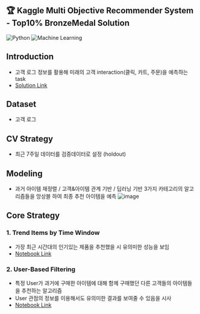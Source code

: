 ## 🏆 Kaggle Multi Objective Recommender System - Top10% BronzeMedal Solution
![Python](https://img.shields.io/badge/Python-3.10-blue.svg)
![Machine Learning](https://img.shields.io/badge/Machine%20Learning-Success-green)

## Introduction
- 고객 로그 정보를 활용해 미래의 고객 interaction(클릭, 카트, 주문)을 예측하는 task
- [Solution Link](https://www.kaggle.com/code/cafelatte1/otto-recsys-ranking-with-public-nbs-v4-valid?scriptVersionId=117615534)

## Dataset
- 고객 로그

## CV Strategy
- 최근 7주일 데이터를 검증데이터로 설정 (holdout)

## Modeling
- 과거 아이템 재정렬 / 고객&아이템 관계 기반 / 딥러닝 기반 3가지 카테고리의 알고리즘들을 앙상블 하여 최종 추천 아이템을 예측
![image](https://github.com/user-attachments/assets/898e5d4f-3176-4572-8ef4-367149a07989)

## Core Strategy
### 1. Trend Items by Time Window
- 가장 최근 시간대의 인기있는 제품을 추천했을 시 유의미한 성능을 보임
- [Notebook Link](https://www.kaggle.com/code/cafelatte1/otto-recommendation-trend-items-by-time-windows)
### 2. User-Based Filtering
- 특정 User가 과거에 구매한 아이템에 대해 함께 구매했던 다른 고객들의 아이템들을 추천하는 알고리즘
- User 관점의 정보를 이용해서도 유의미한 결과를 보여줄 수 있음을 시사
- [Notebook Link](https://www.kaggle.com/code/cafelatte1/otto-user-based-filtering)

